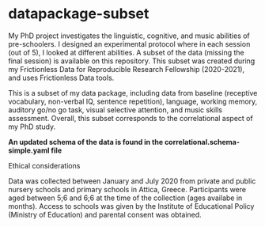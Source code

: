 # datapackage-subset
My PhD project investigates the linguistic, cognitive, and music abilities of pre-schoolers. I designed an experimental protocol where in each session (out of 5), I looked at different abilities. A subset of the data (missing the final session) is available on this repository. This subset was created during my Frictionless Data for Reproducible Research Fellowship (2020-2021), and uses Frictionless Data tools. 

This is a subset of my data package, including data from baseline (receptive vocabulary, non-verbal IQ, sentence repetition), language, working memory, auditory go/no go task, visual selective attention, and music skills assessment. Overall, this subset corresponds to the correlational aspect of my PhD study.

**An updated schema of the data is found in the correlational.schema-simple.yaml file**

Ethical considerations

Data was collected between January and July 2020 from private and public nursery schools and primary schools in Attica, Greece. Participants were aged between 5;6 and 6;6 at the time of the collection (ages availabe in months). Access to schools was given by the Institute of Educational Policy (Ministry of Education) and parental consent was obtained.
